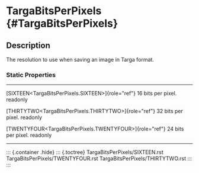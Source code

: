 TargaBitsPerPixels {#TargaBitsPerPixels}
==================

Description
-----------

The resolution to use when saving an image in Targa format.

### Static Properties

  ----------------------------------------------------------- ------------------
  [SIXTEEN\<TargaBitsPerPixels.SIXTEEN\>]{role="ref"}         16 bits per pixel.
  readonly                                                    

  [THIRTYTWO\<TargaBitsPerPixels.THIRTYTWO\>]{role="ref"}     32 bits per pixel.
  readonly                                                    

  [TWENTYFOUR\<TargaBitsPerPixels.TWENTYFOUR\>]{role="ref"}   24 bits per pixel.
  readonly                                                    
  ----------------------------------------------------------- ------------------

::: {.container .hide}
::: {.toctree}
TargaBitsPerPixels/SIXTEEN.rst TargaBitsPerPixels/TWENTYFOUR.rst
TargaBitsPerPixels/THIRTYTWO.rst
:::
:::
